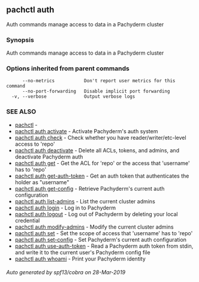 ## pachctl auth

Auth commands manage access to data in a Pachyderm cluster

### Synopsis


Auth commands manage access to data in a Pachyderm cluster

### Options inherited from parent commands

```
      --no-metrics           Don't report user metrics for this command
      --no-port-forwarding   Disable implicit port forwarding
  -v, --verbose              Output verbose logs
```

### SEE ALSO
* [pachctl](pachctl.md)	 - 
* [pachctl auth activate](pachctl_auth_activate.md)	 - Activate Pachyderm's auth system
* [pachctl auth check](pachctl_auth_check.md)	 - Check whether you have reader/writer/etc-level access to 'repo'
* [pachctl auth deactivate](pachctl_auth_deactivate.md)	 - Delete all ACLs, tokens, and admins, and deactivate Pachyderm auth
* [pachctl auth get](pachctl_auth_get.md)	 - Get the ACL for 'repo' or the access that 'username' has to 'repo'
* [pachctl auth get-auth-token](pachctl_auth_get-auth-token.md)	 - Get an auth token that authenticates the holder as "username"
* [pachctl auth get-config](pachctl_auth_get-config.md)	 - Retrieve Pachyderm's current auth configuration
* [pachctl auth list-admins](pachctl_auth_list-admins.md)	 - List the current cluster admins
* [pachctl auth login](pachctl_auth_login.md)	 - Log in to Pachyderm
* [pachctl auth logout](pachctl_auth_logout.md)	 - Log out of Pachyderm by deleting your local credential
* [pachctl auth modify-admins](pachctl_auth_modify-admins.md)	 - Modify the current cluster admins
* [pachctl auth set](pachctl_auth_set.md)	 - Set the scope of access that 'username' has to 'repo'
* [pachctl auth set-config](pachctl_auth_set-config.md)	 - Set Pachyderm's current auth configuration
* [pachctl auth use-auth-token](pachctl_auth_use-auth-token.md)	 - Read a Pachyderm auth token from stdin, and write it to the current user's Pachyderm config file
* [pachctl auth whoami](pachctl_auth_whoami.md)	 - Print your Pachyderm identity

###### Auto generated by spf13/cobra on 28-Mar-2019

